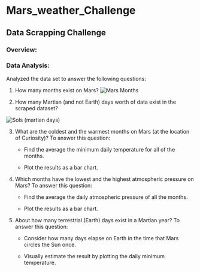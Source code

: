 # Mars_weather_Challenge

## Data Scrapping Challenge 

### Overview:

### Data Analysis:

Analyzed the data set to answer the following questions:

1. How many months exist on Mars?
![Mars Months](https://github.com/user-attachments/assets/bf92560f-1bd6-47b4-80f1-158dfa543a16)


2. How many Martian (and not Earth) days worth of data exist in the scraped dataset?

![Sols (martian days)](https://github.com/user-attachments/assets/9fd50e40-6b44-4b1f-9ab9-3c1439298c1a)


3. What are the coldest and the warmest months on Mars (at the location of Curiosity)? To answer this question:

    * Find the average the minimum daily temperature for all of the months.

    * Plot the results as a bar chart.
   

4. Which months have the lowest and the highest atmospheric pressure on Mars? To answer this question:

    * Find the average the daily atmospheric pressure of all the months.

    * Plot the results as a bar chart.

5. About how many terrestrial (Earth) days exist in a Martian year? To answer this question:

    * Consider how many days elapse on Earth in the time that Mars circles the Sun once.

    * Visually estimate the result by plotting the daily minimum temperature.
